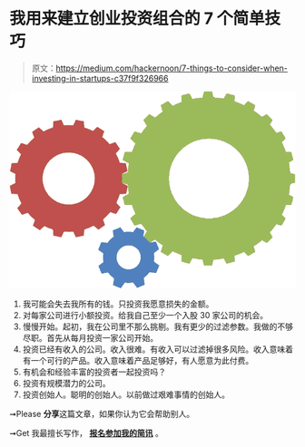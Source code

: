 # 我用来建立创业投资组合的 7 个简单技巧

> 原文：<https://medium.com/hackernoon/7-things-to-consider-when-investing-in-startups-c37f9f326966>

![](img/cffd9db6f2762319ff913424dff7e5db.png)

1.  我可能会失去我所有的钱。只投资我愿意损失的金额。
2.  对每家公司进行小额投资。给我自己至少一个入股 30 家公司的机会。
3.  慢慢开始。起初，我在公司里不那么挑剔。我有更少的过滤参数。我做的不够尽职。首先从每月投资一家公司开始。
4.  投资已经有收入的公司。收入很难。有收入可以过滤掉很多风险。收入意味着有一个可行的产品。收入意味着产品足够好，有人愿意为此付费。
5.  有机会和经验丰富的投资者一起投资吗？
6.  投资有规模潜力的公司。
7.  投资创始人。聪明的创始人。以前做过艰难事情的创始人。

➞Please **分享**这篇文章，如果你认为它会帮助别人。

➞Get 我最擅长写作， [**报名参加我的简讯**](https://docs.google.com/forms/d/e/1FAIpQLSeX8Hu86LMIIBiya-9jijTXgKVNLUOHUue_hOAO3uPIxt0NfA/viewform?usp=sf_link) 。